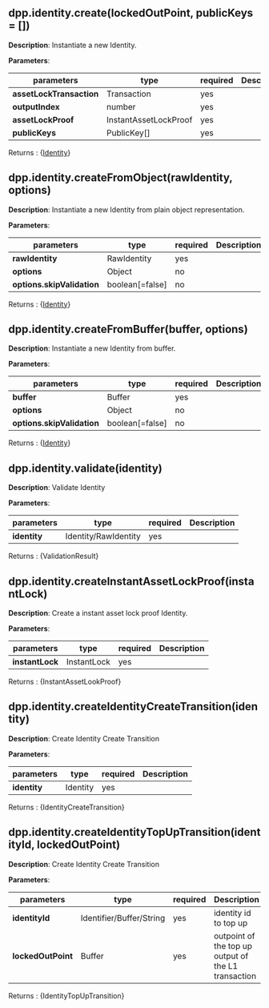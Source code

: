 ## dpp.identity.create(lockedOutPoint, publicKeys = [])

**Description**: Instantiate a new Identity.   

**Parameters**:

| parameters                   | type                   | required  | Description                                      |  
|------------------------------|------------------------|-----------| -------------------------------------------------|
| **assetLockTransaction**     | Transaction            | yes       |                                                  |
| **outputIndex**              | number                 | yes       |                                                  |
| **assetLockProof**           | InstantAssetLockProof  | yes       |                                                  |
| **publicKeys**               | PublicKey[]            | yes       |                                                  |

Returns : {[Identity](../primitives/Identity.md)}

## dpp.identity.createFromObject(rawIdentity, options)

**Description**: Instantiate a new Identity from plain object representation.   

**Parameters**:

| parameters                   | type            | required | Description                                             |  
|------------------------------|-----------------|----------| --------------------------------------------------------|
| **rawIdentity**              | RawIdentity     | yes      |                                                         |
| **options**                  | Object          | no       |                                                         |
| **options.skipValidation**   | boolean[=false] | no       |                                                         |

Returns : {[Identity](../primitives/Identity.md)}

## dpp.identity.createFromBuffer(buffer, options)

**Description**: Instantiate a new Identity from buffer.

**Parameters**:

| parameters                   | type            | required | Description                                             |  
|------------------------------|-----------------|----------| --------------------------------------------------------|
| **buffer**                   | Buffer          | yes      |                                                         |
| **options**                  | Object          | no       |                                                         |
| **options.skipValidation**   | boolean[=false] | no       |                                                         |

Returns : {[Identity](../primitives/Identity.md)}

## dpp.identity.validate(identity)

**Description**: Validate Identity

**Parameters**:

| parameters                   | type                         | required | Description                                             |  
|------------------------------|------------------------------|----------| --------------------------------------------------------|
| **identity**                 | Identity/RawIdentity         | yes      |                                                         |

Returns : {ValidationResult}

## dpp.identity.createInstantAssetLockProof(instantLock)

**Description**: Create a instant asset lock proof Identity.   

**Parameters**:

| parameters                   | type                   | required  | Description                                      |  
|------------------------------|------------------------|-----------| -------------------------------------------------|
| **instantLock**              | InstantLock            | yes       |                                                  |

Returns : {InstantAssetLookProof}

## dpp.identity.createIdentityCreateTransition(identity)

**Description**: Create Identity Create Transition

**Parameters**:

| parameters                   | type            | required | Description                                             |  
|------------------------------|-----------------|----------| --------------------------------------------------------|
| **identity**                 | Identity        | yes      |                                                         |

Returns : {IdentityCreateTransition}

## dpp.identity.createIdentityTopUpTransition(identityId, lockedOutPoint)

**Description**: Create Identity Create Transition

**Parameters**:

| parameters                   | type                     | required | Description                                             |  
|------------------------------|--------------------------|----------| --------------------------------------------------------|
| **identityId**               | Identifier/Buffer/String | yes      | identity id to top up                                   |
| **lockedOutPoint**           | Buffer                   | yes      | outpoint of the top up output of the L1 transaction     |

Returns : {IdentityTopUpTransition}
